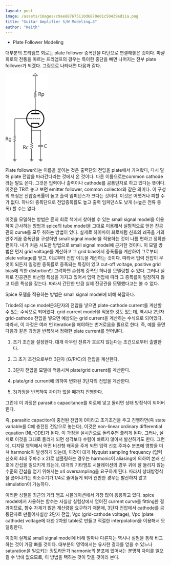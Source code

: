 ```yaml
---
layout: post
image: /assets/images/c9ae887675110d6870e01c50439ed11a.png
title: "Guitar Amplifier S/W Modeling…3"
author: "Keith"
---
```



* Plate Follower Modeling




대부분의 프리앰프 회로는 plate follower 증폭단을 다단으로 연결해놓은 것이다. 마샬 회로의 전통을 따르는 프리앰프의 경우는 특이한 종단을 빼면 나머지는 전부 plate follower가 되겠다. 그림으로 나타내면 다음과 같다.






![image](/assets/images/c9ae887675110d6870e01c50439ed11a.png)







Plate follower라는 이름을 붙이는 것은 출력단의 전압을 plate에서 가져왔다, 다시 말해 plate 전압을 따라간다라는 것에서 온 것이다. 다른 이름으로는common cathode라는 말도 쓴다. 그것은 입력이나 출력이나 cathode를 공통단자로 하고 있다는 뜻이다. 이것은 TR로 놓고 보면 emitter follower, common collector와 같은 의미다. 이 구성의 특징은 전압증폭률이 높고 출력 임피던스가 크다는 것이다. 이것은 어쨋거나 피할 수가 없다. 하나의 증폭단으로 전압증폭률도 높고 출력 임피던스도 낮게 (=높은 전류 증폭) 할 수는 없다.




이것을 모델하는 방법은 흔히 회로 책에서 찾아볼 수 있는 small signal model을 이용하여 근사하는 방법과 spice의 tube model을 그대로 이용해서 실험적으로 얻은 진공관의 curve를 모두 취하는 방법이 있다. 실제로 하이파이 회로처럼 신호의 왜곡을 거의 안주게끔 증폭단을 구성하면 small signal model을 적용하는 것이 나름 편하고 정확한 편이다. 내가 처음 시도한 방법으로 small signal model에 근거한 것이다. 이 모델 방법은 먼저 grid voltage를 계산하고 그 grid bias에서 증폭률을 계산하여 그로부터 plate voltage를 얻고, 이로부터 전압 이득을 계산하는 것이다. 따라서 입력 전압이 무엇이 되든지 일정한 증폭률로 증폭되는 특징이 있고 cut-off voltage, positive grid bias에 의한 distortion만 고려하면 손쉽게 증폭단 하나를 모델링할 수 있다. 그러나 실제로 진공관은 비선형 특성을 가지고 있어서 입력 전압에 따라 그 증폭률이 일정하지 않고 다른 특성을 갖는다. 따라서 간단한 만큼 실제 진공관을 모델했다고는 볼 수 없다.




Spice 모델을 적용하는 방법은 small signal model에 비해 복잡하다.




Triode의 spice model은3단자의 전압을 넣으면 plate-cathode current를 계산할 수 있는 수식으로 되어있다. grid current model을 적용한 것도 있는데, 역시나 2단자 grid-cathode 전압을 넣으면 예상되는 grid current을 계산하는 수식으로 되어있다. 따라서, 이 과정은 여러 번 iteration을 해야하는 번거로음을 필요로 한다. 즉, 예를 들면 다음과 같은 과정을 반복해서 정확한 plate current를 얻어낸다.




1) 초기 조건을 설정한다. 대개 아무런 전류가 흐르지 않는다는 조건으로부터 출발한다.

2) 그 초기 조건으로부터 3단자 (G/P/C)의 전압을 계산한다. 

3) 3단자 전압을 모델에 적용시켜 plate/grid current를 계산한다.

4) plate/grid current에 의하여 변화된 3단자의 전압을 계산한다.

5) 3)과정을 반복하여 차이가 없을 때까지 진행한다.




그런데 이 과정은 parasitic capacitance를 회로에 넣고 돌리면 상태 방정식이 되어버린다.




즉, parasitic capacitor에 충전된 전압이 0이라고 초기조건을 주고 진행하면(즉 state variable를 C에 충전된 전압으로 놓는다), 이것은 non-linear ordinary differential equation (NL-ODE)가 된다. 이 과정을 실시간으로 돌려주면 풀리게 된다. 그러나, 실제로 이것을 그대로 돌리게 되면 생각보다 수렴이 빠르지 않아서 발산하기도 한다. 그런데, 디지털 영역에서 어떤 비선형 왜곡을 주게 되면 입력 신호 주파수 분포에 영향을 미쳐 harmonic이 발생하게 되는데, 이것이 대개 Nyquist sampling frequency (입력 신호의 최대 주파수 x 2)로 샘플링하는 경우는 harmonic이 aliasing에 의하여 본래 신호에 간섭을 일으키게 되는데, 대개의 기타앰프 시뮬레이션의 경우 귀에 잘 들리지 않는 수준의 간섭을 얻기 위해서는 x4 oversampling을 요구하게 된다. 따라서 상태방정식을 풀어나가는 최소주기가 1/4로 줄어들게 되어 왠만한 경우는 발산하지 않고 simulation이 가능하다.




이러한 성질을 최근의 기타 앰프 시뮬레이션에서 가장 많이 응용하고 있다. spice model에서 사용하는 함수는 사실상 실험상에서 얻어진 current curve를 fitting한 결과이므로, 함수 자체가 많은 계산량을 요구하기 때문에, 3단자 전압에서 cathode를 공통단자로 만들어사실상 2단자 전압, Vgc (grid-cathode voltage), Vpc (plate cathode) voltage에 대한 2차원 table로 만들고 적절한 interpolation을 이용해서 모델링한다.




이것이 실제로 small signal model에 비해 얼마나 다른지는 역시나 실험을 통해 비교하는 것이 가장 빠를 것이다. 대부분의 영역에서는 유사한 결과를 얻을 수 있느나 saturation을 일으키는 정도라든가 harmonic의 분포에 있어서는 분명히 차이를 일으킬 수 밖에 없으므로, 이 방법을 택하는 것이 맞을 것이라 본다.








